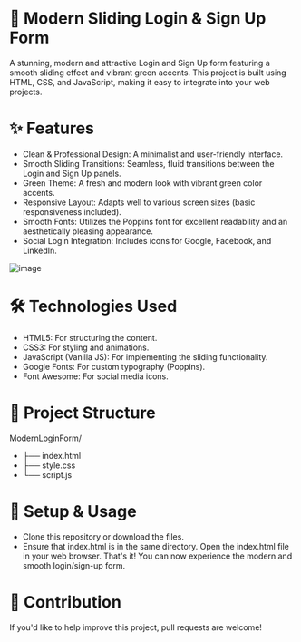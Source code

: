 # 🚀 Modern Sliding Login & Sign Up Form
A stunning, modern and attractive Login and Sign Up form featuring a smooth sliding effect and vibrant green accents. This project is built using HTML, CSS, and JavaScript, making it easy to integrate into your web projects.

# ✨ Features
- Clean & Professional Design: A minimalist and user-friendly interface.
- Smooth Sliding Transitions: Seamless, fluid transitions between the Login and Sign Up panels.
- Green Theme: A fresh and modern look with vibrant green color accents.
- Responsive Layout: Adapts well to various screen sizes (basic responsiveness included).
- Smooth Fonts: Utilizes the Poppins font for excellent readability and an aesthetically pleasing appearance.
- Social Login Integration: Includes icons for Google, Facebook, and LinkedIn.

![image](https://github.com/user-attachments/assets/32994630-55fc-46f0-8183-2970f9ef5481)

# 🛠️ Technologies Used
- HTML5: For structuring the content.
- CSS3: For styling and animations.
- JavaScript (Vanilla JS): For implementing the sliding functionality.
- Google Fonts: For custom typography (Poppins).
- Font Awesome: For social media icons.
# 📁 Project Structure
ModernLoginForm/
- ├── index.html
- ├── style.css
- └── script.js
# 🚀 Setup & Usage
- Clone this repository or download the files.
- Ensure that index.html is in the same directory.
Open the index.html file in your web browser.
That's it! You can now experience the modern and smooth login/sign-up form.

# 🤝 Contribution
If you'd like to help improve this project, pull requests are welcome!
